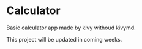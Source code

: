# Calculator
Basic calculator app made by kivy withoud kivymd.


This project will be updated in coming weeks.
